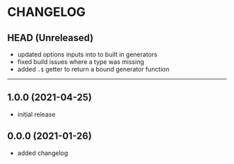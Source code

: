 CHANGELOG
=========

## HEAD (Unreleased)

* updated options inputs into to built in generators
* fixed build issues where a type was missing
* added `.$` getter to return a bound generator function

---

## 1.0.0 (2021-04-25)
* initial release

## 0.0.0 (2021-01-26)

* added changelog

